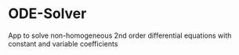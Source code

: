 # ODE-Solver
App to solve non-homogeneous 2nd order differential equations  with constant and variable coefficients 
